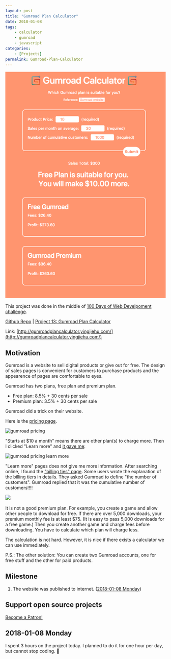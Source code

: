 ```yaml
---
layout: post
title: "Gumroad Plan Calculator"
date: 2018-01-08
tags:
	- calculator
	- gumroad
	- javascript
categories:
	- [Projects]
permalink: Gumroad-Plan-Calculator
---
```


<img src="../img/Gumroad-Plan-Calculator.png"> 
<!-- more -->

This project was done in the middle of [100 Days of Web Develpoment challenge](/100-Days-Of-Web-Development-Round-1/).

[Github Repo](https://github.com/huyingjie/gumroad-plan-calculator) | [Project 13: Gumroad Plan Calculator](http://gumroadplancalculator.yingjiehu.com/)

Link: [http://gumroadplancalculator.yingjiehu.com/](http://gumroadplancalculator.yingjiehu.com/)

## Motivation

Gumroad is a website to sell digital products or give out for free. The design of sales pages is convenient for customers to purchase products and the appearence of pages are comfortable to eyes.

Gumroad has two plans, free plan and premium plan.

* Free plan: 8.5% + 30 cents per sale
* Premium plan: 3.5% + 30 cents per sale

Gumroad did a trick on their website.

Here is the [pricing page](https://gumroad.com/features/pricing).

![gumroad pricing](gumroad-pricing.png)

"Starts at $\$10$ a month" means there are other plan(s) to charge more. Then I clicked "Learn more" and [it gave me](https://gumroad.com/discover):

![gumroad pricing learn more](learn-more.png)

"Learn more" pages does not give me more information. After searching online, I found the ["billing ties" page](https://help.gumroad.com/billing-tiers). Some users wrote the explanation of the billing tiers in details. They asked Gumroad to define "the number of customers". Gumroad replied that it was the cumulative number of customers!!!!

![](gumroad-billing-ties.png)

It is not a good premium plan. For example, you create a game and allow other people to download for free. If there are over 5,000 downloads, your premium monthly fee is at least $\$75$. (It is easy to pass 5,000 downloads for a free game.) Then you create another game and charge fees before downloading. You have to calculate which plan will charge less.

The calculation is not hard. However, it is nice if there exists a calculator we can use immediately.

P.S.: The other solution: You can create two Gumroad accounts, one for free stuff and the other for paid products.

## Milestone

1. The website was published to internet. ([2018-01-08 Monday](#2018-01-08-Monday))

## Support open source projects

<a href="https://www.patreon.com/bePatron?u=8604867" data-patreon-widget-type="become-patron-button">Become a Patron!</a><script async src="https://c6.patreon.com/becomePatronButton.bundle.js"></script>

## 2018-01-08 Monday

I spent 3 hours on the project today. I planned to do it for one hour per day, but cannot stop coding. 🤣
